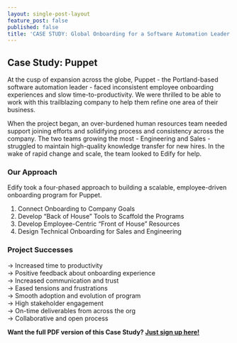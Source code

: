 ```yaml
---
layout: single-post-layout
feature_post: false
published: false
title: 'CASE STUDY: Global Onboarding for a Software Automation Leader'
---
```

## Case Study: Puppet

At the cusp of expansion across the globe, Puppet - the Portland-based software automation leader - faced inconsistent employee onboarding experiences and slow time-to-productivity. We were thrilled to be able to work with this trailblazing company to help them refine one area of their business.

When the project began, an over-burdened human resources team needed support joining efforts and solidifying process and consistency across the company. The two teams growing the most - Engineering and Sales - struggled to maintain high-quality knowledge transfer for new hires. In the wake of rapid  change and scale, the team looked to Edify for help.

### Our Approach

Edify took a four-phased approach to building a scalable, employee-driven onboarding program for Puppet.

1. Connect Onboarding to Company Goals
2. Develop “Back of House” Tools to Scaffold the Programs
3. Develop Employee-Centric “Front of House” Resources
4. Design Technical Onboarding for Sales and Engineering

### Project Successes

→  Increased time to productivity  
→  Positive feedback about onboarding experience  
→  Increased communication and trust  
→  Eased tensions and frustrations  
→  Smooth adoption and evolution of program  
→  High stakeholder engagement  
→  On-time deliverables from across the org  
→  Collaborative and open process

**Want the full PDF version of this Case Study? [Just sign up here!](http://eepurl.com/dkWwRv)**
